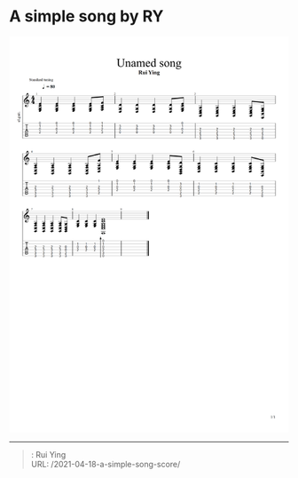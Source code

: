 # A simple song by RY

![](images/a_simple_song.png)


---

> : Rui Ying  
> URL: /2021-04-18-a-simple-song-score/  


